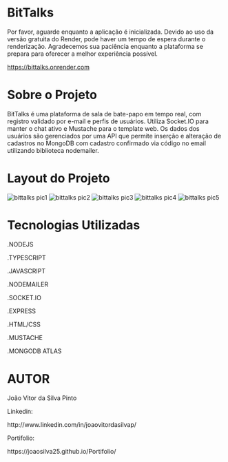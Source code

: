 <h1>BitTalks</h1>
<p>Por favor, aguarde enquanto a aplicação é inicializada. Devido ao uso da versão gratuita do Render, pode haver um tempo de espera durante o renderização. Agradecemos sua paciência enquanto a plataforma se prepara para oferecer a melhor experiência possível.</p>



https://bittalks.onrender.com


<h1>Sobre o Projeto</h1>
<p>BitTalks é uma plataforma de sala de bate-papo em tempo real, com registro validado por e-mail e perfis de usuários. Utiliza Socket.IO para manter o chat ativo e Mustache para o template web. Os dados dos usuários são gerenciados por uma API que permite inserção e alteração de cadastros no MongoDB com cadastro confirmado via código no email utilizando biblioteca nodemailer.</p>

<h1>Layout do Projeto</h1>


![bittalks pic1](https://github.com/joaosilva25/bitTalks/assets/117541067/2cc4999e-13d0-4195-9e9e-fec6d113a996)
![bittalks pic2](https://github.com/joaosilva25/bitTalks/assets/117541067/8222de55-2ab5-41b8-b974-b5625faa9af1)
![bittalks pic3](https://github.com/joaosilva25/bitTalks/assets/117541067/bcc684d4-bd30-42bb-8dbb-cf18315dc105)
![bittalks pic4](https://github.com/joaosilva25/bitTalks/assets/117541067/0a9e8e16-3154-44a3-be95-ff57e007a937)
![bittalks pic5](https://github.com/joaosilva25/bitTalks/assets/117541067/7110179d-f34d-4ccf-8ade-b3b6beaced93)


<h1>Tecnologias Utilizadas</h1>

.NODEJS

.TYPESCRIPT

.JAVASCRIPT

.NODEMAILER

.SOCKET.IO

.EXPRESS

.HTML/CSS

.MUSTACHE

.MONGODB ATLAS

<h1>AUTOR</h1>
<p>João Vitor da Silva Pinto</p>

<p>Linkedin:</p>
<p>http://www.linkedin.com/in/joaovitordasilvap/</p>


<p>Portifolio:</p>
https://joaosilva25.github.io/Portifolio/
